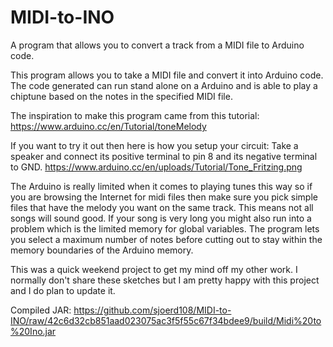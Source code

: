# MIDI-to-INO
A program that allows you to convert a track from a MIDI file to Arduino code.

This program allows you to take a MIDI file and convert it into Arduino code. The code generated can run stand alone on a Arduino and is able to play a chiptune based on the notes in the specified MIDI file. 

The inspiration to make this program came from this tutorial: https://www.arduino.cc/en/Tutorial/toneMelody

If you want to try it out then here is how you setup your circuit:
Take a speaker and connect its positive terminal to pin 8 and its negative terminal to GND.
https://www.arduino.cc/en/uploads/Tutorial/Tone_Fritzing.png

The Arduino is really limited when it comes to playing tunes this way so if you are browsing the Internet for midi files then make sure you pick simple files that have the melody you want on the same track. This means not all songs will sound good. If your song is very long you might also run into a problem which is the limited memory for global variables. The program lets you select a maximum number of notes before cutting out to stay within the memory boundaries of the Arduino memory.

This was a quick weekend project to get my mind off my other work. 
I normally don't share these sketches but I am pretty happy with this project and I do plan to update it.

Compiled JAR: https://github.com/sjoerd108/MIDI-to-INO/raw/42c6d32cb851aad023075ac3f5f55c67f34bdee9/build/Midi%20to%20Ino.jar
